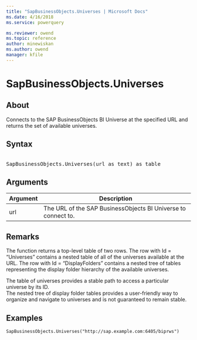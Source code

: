 ```yaml
---
title: "SapBusinessObjects.Universes | Microsoft Docs"
ms.date: 4/16/2018
ms.service: powerquery

ms.reviewer: owend
ms.topic: reference
author: minewiskan
ms.author: owend
manager: kfile
---
```

# SapBusinessObjects.Universes

  
## About  
Connects to the SAP BusinessObjects BI Universe at the specified URL and returns the set of available universes.  
  
## Syntax

<pre> 
SapBusinessObjects.Universes(url as text) as table  
</pre>
  
## Arguments  
  
|Argument|Description|  
|------------|---------------|  
|url|The URL of the SAP BusinessObjects BI Universe to connect to.|  
  
## Remarks  
The function returns a top-level table of two rows. The row with Id = “Universes” contains a nested table of all of the universes available at the URL. The row with Id = “DisplayFolders” contains a nested tree of tables representing the display folder hierarchy of the available universes.  
  
The table of universes provides a stable path to access a particular universe by its ID.  
The nested tree of display folder tables provides a user-friendly way to organize and navigate to universes and is not guaranteed to remain stable.  
  
## Examples  
  
```powerquery-m 
SapBusinessObjects.Universes("http://sap.example.com:6405/biprws")  
```  
